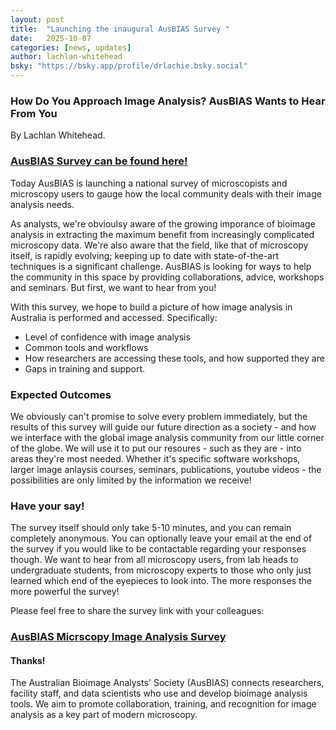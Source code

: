 ```yaml
---
layout: post
title:  "Launching the inaugural AusBIAS Survey "
date:   2025-10-07
categories: [news, updates]
author: lachlan-whitehead
bsky: "https://bsky.app/profile/drlachie.bsky.social"
---
```


### How Do You Approach Image Analysis? AusBIAS Wants to Hear From You
By Lachlan Whitehead.  

### [AusBIAS Survey can be found here!](https://ausbias.org/survey-2025/)

Today AusBIAS is launching a national survey of microscopists and microscopy users to gauge how the local community deals with their image analysis needs. 

As analysts, we're obvioulsy aware of the growing imporance of bioimage analysis in extracting the maximum benefit from increasingly complicated microscopy data. We're also aware that the field, like that of microscopy itself, is rapidly evolving; keeping up to date with state-of-the-art techniques is a significant challenge. AusBIAS is looking for ways to help the community in this space by providing collaborations, advice, workshops and seminars. But first, we want to hear from you! 

With this survey, we hope to build a picture of how image analysis in Australia is performed and accessed. Specifically: 
 - Level of confidence with image analysis
 - Common tools and workflows
 - How researchers are accessing these tools, and how supported they are
 - Gaps in training and support. 

 ### Expected Outcomes

 We obviously can't promise to solve every problem immediately, but the results of this survey will guide our future direction as a society - and how we interface with the global image analysis community from our little corner of the globe. We will use it to put our resoures - such as they are - into areas they're most needed. Whether it's specific software workshops, larger image anlaysis courses, seminars, publications, youtube videos - the possibilities are only limited by the information we receive!

 ### Have your say!
 The survey itself should only take 5-10 minutes, and you can remain completely anonymous. You can optionally leave your email at the end of the survey if you would like to be contactable regarding your responses though. We want to hear from all microscopy users, from lab heads to undergraduate students, from microscopy experts to those who only just learned which end of the eyepieces to look into. The more responses the more powerful the survey!

Please feel free to share the survey link with your colleagues:

### [AusBIAS Micrscopy Image Analysis Survey](https://ausbias.org/survey-2025/)

 #### Thanks!
 The Australian Bioimage Analysts' Society (AusBIAS) connects researchers, facility staff, and data scientists who use and develop bioimage analysis tools. We aim to promote collaboration, training, and recognition for image analysis as a key part of modern microscopy.